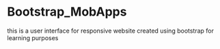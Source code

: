 # Bootstrap_MobApps
this is a user interface for responsive website created using bootstrap for learning purposes  
